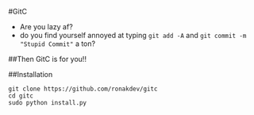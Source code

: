 #GitC
* Are you lazy af?
* do you find yourself annoyed at typing ```git add -A``` and ```git commit -m "Stupid Commit"``` a ton?

##Then GitC is for you!!

##Installation
```
git clone https://github.com/ronakdev/gitc
cd gitc
sudo python install.py
```
